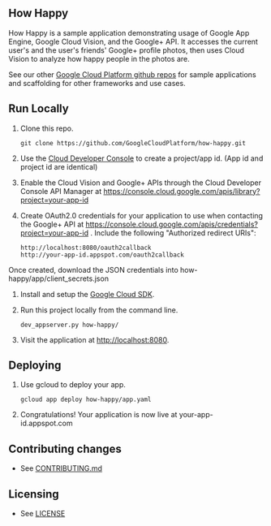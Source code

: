 ## How Happy

How Happy is a sample application demonstrating usage of Google App Engine, Google Cloud Vision, and the Google+ API.
It accesses the current user's and the user's friends' Google+ profile photos, then uses Cloud Vision to analyze how
happy people in the photos are.

See our other [Google Cloud Platform github repos](https://github.com/GoogleCloudPlatform) for sample applications
and scaffolding for other frameworks and use cases.

## Run Locally
1. Clone this repo.

   ```
   git clone https://github.com/GoogleCloudPlatform/how-happy.git
   ```

1. Use the [Cloud Developer Console](https://console.developer.google.com) to create a project/app id. (App id and
project id are identical)

1. Enable the Cloud Vision and Google+ APIs through the Cloud Developer Console API Manager at
https://console.cloud.google.com/apis/library?project=your-app-id

1. Create OAuth2.0 credentials for your application to use when contacting the Google+ API at
https://console.cloud.google.com/apis/credentials?project=your-app-id . Include the following "Authorized redirect
URIs":

    ```
    http://localhost:8080/oauth2callback
    http://your-app-id.appspot.com/oauth2callback
    ```

Once created, download the JSON credentials into how-happy/app/client_secrets.json

1. Install and setup the [Google Cloud SDK](https://cloud.google.com/sdk/).

1. Run this project locally from the command line.

   ```
   dev_appserver.py how-happy/
   ```

1. Visit the application at [http://localhost:8080](http://localhost:8080).

## Deploying

1. Use gcloud to deploy your app.

   ```
   gcloud app deploy how-happy/app.yaml
   ```

1. Congratulations!  Your application is now live at your-app-id.appspot.com

## Contributing changes

* See [CONTRIBUTING.md](CONTRIBUTING.md)

## Licensing

* See [LICENSE](LICENSE)
